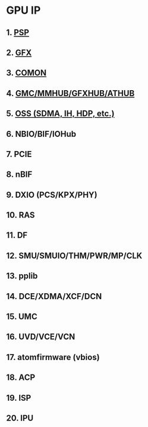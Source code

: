 # GPU IP

## 1. [PSP](PSP.md)

## 2. [GFX](GFX.md)

## 3. [COMON](COMMON.md)

## 4. [GMC/MMHUB/GFXHUB/ATHUB](GMC.md)

## 5. [OSS (SDMA, IH, HDP, etc.)](IH.md)

## 6. NBIO/BIF/IOHub

## 7. PCIE

## 8. nBIF

## 9. DXIO (PCS/KPX/PHY)

## 10. RAS

## 11. DF

## 12. SMU/SMUIO/THM/PWR/MP/CLK

## 13. pplib





## 14. DCE/XDMA/XCF/DCN



## 15. UMC

## 16. UVD/VCE/VCN

## 17. atomfirmware (vbios)

## 18. ACP

## 19. ISP

## 20. IPU



